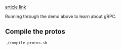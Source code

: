 [article link](https://medium.com/@jannden/golang-crash-course-2023-with-grpc-and-postgres-82248e548683)

Running through the demo above to learn about gRPC.

## Compile the protos

`./compile-protos.sh`
